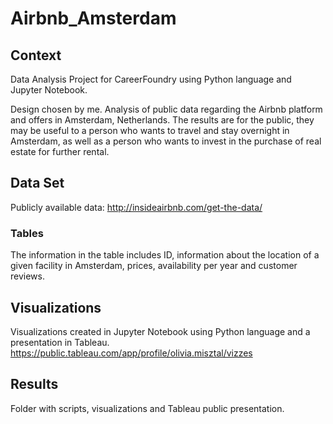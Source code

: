 # Airbnb_Amsterdam 

## Context
Data Analysis Project for CareerFoundry using Python language and Jupyter Notebook.

Design chosen by me. Analysis of public data regarding the Airbnb platform and offers in Amsterdam, Netherlands. The results are for the public, they may be useful to a person who wants to travel and stay overnight in Amsterdam, as well as a person who wants to invest in the purchase of real estate for further rental.

## Data Set
Publicly available data:
http://insideairbnb.com/get-the-data/

### Tables
The information in the table includes ID, information about the location of a given facility in Amsterdam, prices, availability per year and customer reviews.
  
## Visualizations
Visualizations created in Jupyter Notebook using Python language and a presentation in Tableau.
https://public.tableau.com/app/profile/olivia.misztal/vizzes

## Results
Folder with scripts, visualizations and Tableau public presentation.
